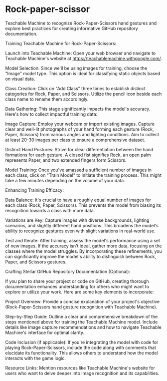 # Rock-paper-scissor
 Teachable Machine to recognize Rock-Paper-Scissors hand gestures and explore best practices for creating informative GitHub repository documentation.

Training Teachable Machine for Rock-Paper-Scissors:

Launch into Teachable Machine: Open your web browser and navigate to Teachable Machine's website at https://teachablemachine.withgoogle.com/.

Model Selection: Since we'll be using images for training, choose the "Image" model type. This option is ideal for classifying static objects based on visual data.

Class Creation: Click on "Add Class" three times to establish distinct categories for Rock, Paper, and Scissors. Utilize the pencil icon beside each class name to rename them accordingly.

Data Gathering:  This stage significantly impacts the model's accuracy. Here's how to collect impactful training data:

Image Capture: Employ your webcam or import existing images. Capture clear and well-lit photographs of your hand forming each gesture (Rock, Paper, Scissors) from various angles and lighting conditions. Aim to collect at least 20-30 images per class to ensure a comprehensive dataset.

Distinct Hand Postures: Strive for clear differentiation between the hand formations for each gesture. A closed fist signifies Rock, an open palm represents Paper, and two extended fingers form Scissors.

Model Training: Once you've amassed a sufficient number of images in each class, click on "Train Model" to initiate the training process. This might take a few minutes depending on the volume of your data.

Enhancing Training Efficacy:

Data Balance:  It's crucial to have a roughly equal number of images for each class (Rock, Paper, Scissors). This prevents the model from biasing its recognition towards a class with more data.

Variations are Key: Capture images with diverse backgrounds, lighting scenarios, and slightly different hand positions. This broadens the model's ability to recognize gestures even with slight variations in real-world use.

Test and Iterate: After training, assess the model's performance using a set of new images. If the accuracy isn't ideal, gather more data, focusing on the classes where the model struggles. By incorporating these refinements, you can significantly improve the model's ability to distinguish between Rock, Paper, and Scissors gestures.

Crafting Stellar GitHub Repository Documentation (Optional):

If you plan to share your project or code on GitHub, creating thorough documentation enhances understanding for others who might want to explore or utilize your work. Here are some key elements to incorporate:

Project Overview: Provide a concise explanation of your project's objective (Rock-Paper-Scissors hand gesture recognition with Teachable Machine).

Step-by-Step Guide: Outline a clear and comprehensive breakdown of the steps mentioned above for training the Teachable Machine model. Include details like image capture recommendations and how to navigate Teachable Machine's interface for optimal clarity.

Code Inclusion (if applicable): If you're integrating the model with code for playing Rock-Paper-Scissors, include the code along with comments that elucidate its functionality. This allows others to understand how the model interacts with the game logic.

Resource Links:  Mention resources like Teachable Machine's website for users who want to delve deeper into image recognition and its capabilities.
